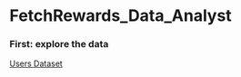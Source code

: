 # FetchRewards_Data_Analyst

### First: explore the data
[Users Dataset](Data_Exploration_Users.ipynb)
